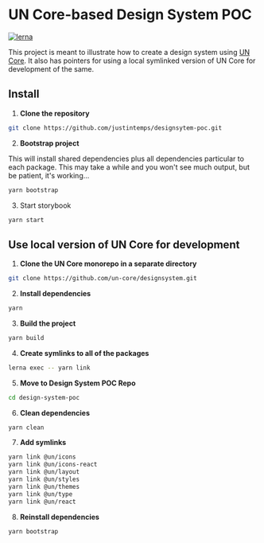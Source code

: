 # UN Core-based Design System POC

[![lerna](https://img.shields.io/badge/maintained%20with-lerna-cc00ff.svg)](https://lerna.js.org/)

This project is meant to illustrate how to create a design system using [UN Core](https://github.com/un-core/designsystem). It also has pointers for using a local symlinked version of UN Core for development of the same.

## Install

1. **Clone the repository**

```bash
git clone https://github.com/justintemps/designsytem-poc.git
```

2. **Bootstrap project**

This will install shared dependencies plus all dependencies particular to each package. This may take a while and you won't see much output, but be patient, it's working...

```bash
yarn bootstrap
```

3. Start storybook

```bash
yarn start
```

## Use local version of UN Core for development

1. **Clone the UN Core monorepo in a separate directory**

```bash
git clone https://github.com/un-core/designsystem.git
```

2. **Install dependencies**

```bash
yarn
```

3. **Build the project**

```bash
yarn build
```

4. **Create symlinks to all of the packages**

```bash
lerna exec -- yarn link
```

5. **Move to Design System POC Repo**

```bash
cd design-system-poc
```

6. **Clean dependencies**

```bash
yarn clean
```

7. **Add symlinks**

```bash
yarn link @un/icons
yarn link @un/icons-react
yarn link @un/layout
yarn link @un/styles
yarn link @un/themes
yarn link @un/type
yarn link @un/react
```

8. **Reinstall dependencies**

```bash
yarn bootstrap
```

